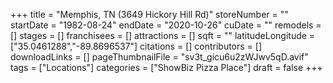+++
title = "Memphis, TN (3649 Hickory Hill Rd)"
storeNumber = ""
startDate = "1982-08-24"
endDate = "2020-10-26"
cuDate = ""
remodels = []
stages = []
franchisees = []
attractions = []
sqft = ""
latitudeLongitude = ["35.0461288","-89.8696537"]
citations = []
contributors = []
downloadLinks = []
pageThumbnailFile = "sv3t_gicu6u2zWJwv5qD.avif"
tags = ["Locations"]
categories = ["ShowBiz Pizza Place"]
draft = false
+++
